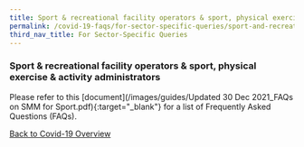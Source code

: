 ```yaml
---
title: Sport & recreational facility operators & sport, physical exercise & activity administrators
permalink: /covid-19-faqs/for-sector-specific-queries/sport-and-recreational
third_nav_title: For Sector-Specific Queries
---
```


### Sport & recreational facility operators & sport, physical exercise & activity administrators

Please refer to this [document](/images/guides/Updated 30 Dec 2021_FAQs on SMM for Sport.pdf){:target="_blank"} for a list of Frequently Asked Questions (FAQs).


[Back to Covid-19 Overview](/covid/)
